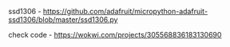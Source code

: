 ssd1306 - https://github.com/adafruit/micropython-adafruit-ssd1306/blob/master/ssd1306.py

check code - https://wokwi.com/projects/305568836183130690
